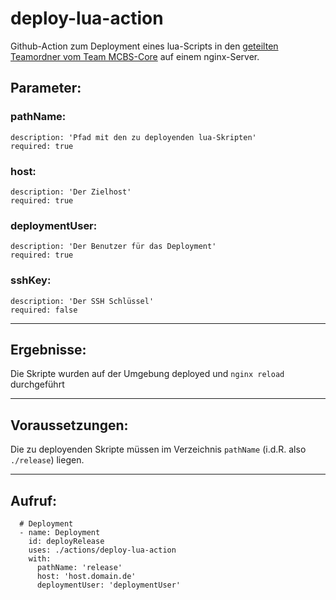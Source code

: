# deploy-lua-action

Github-Action zum Deployment eines lua-Scripts in den [geteilten Teamordner vom Team MCBS-Core](https://github.com/freenet-group/nginx-api/tree/main/shared/teams/mcbs-core) auf einem nginx-Server.

## Parameter:
### pathName:
    description: 'Pfad mit den zu deployenden lua-Skripten'
    required: true
### host:
    description: 'Der Zielhost'
    required: true
### deploymentUser:
    description: 'Der Benutzer für das Deployment'
    required: true
### sshKey:
    description: 'Der SSH Schlüssel'
    required: false

---

## Ergebnisse:

Die Skripte wurden auf der Umgebung deployed und `nginx reload` durchgeführt

---

## Voraussetzungen:

Die zu deployenden Skripte müssen im Verzeichnis `pathName` (i.d.R. also `./release`) liegen.

---

## Aufruf:

      # Deployment
      - name: Deployment
        id: deployRelease
        uses: ./actions/deploy-lua-action
        with:
          pathName: 'release'
          host: 'host.domain.de'
          deploymentUser: 'deploymentUser'
